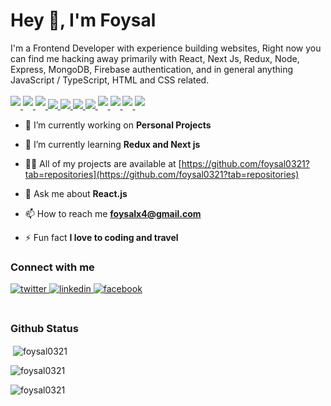 
<h1 align="">Hey 👋, I'm Foysal</h1>
I'm a Frontend Developer with experience building websites,
Right now you can find me hacking away primarily with React, Next Js, Redux, Node, Express, MongoDB, Firebase authentication, and in general anything
JavaScript / TypeScript, HTML and CSS related.
</br> </br>
<div align="">
<a href="#" target="_blank">
<img src=https://camo.githubusercontent.com/d7d0f5ef713c40161bd3f23076ce9e4efcfeecfabbb8661dba7e9f3971c3fc1f/68747470733a2f2f696d672e736869656c64732e696f2f62616467652f4a6176615363726970742d4637444631453f7374796c653d666c61742d737175617265266c6f676f3d6a617661736372697074266c6f676f436f6c6f723d626c61636b style="margin-bottom: 5px;" />
</a>
<a href="#" target="_blank">
<img src=https://camo.githubusercontent.com/f464a1513c4d6c1c8ea06c6644e451e37dbde7d2d90b59067ac22165ab682c72/68747470733a2f2f696d672e736869656c64732e696f2f62616467652f547970655363726970742d3030374143433f7374796c653d666c61742d737175617265266c6f676f3d74797065736372697074266c6f676f436f6c6f723d7768697465 style="margin-bottom: 5px;" />
</a>
<a href="#" target="_blank">
<img src=https://camo.githubusercontent.com/076c6bee7e34877337340b4a2de43c0485c0f425a00a549518b98e75f2acd3aa/68747470733a2f2f696d672e736869656c64732e696f2f62616467652f52656163742e6a732d3030383143423f7374796c653d666c61742d737175617265266c6f676f3d7265616374266c6f676f436f6c6f723d363144414642 style="margin-bottom: 5px;" />
</a>
   <a href="#" target="_blank">
<img src=https://img.shields.io/badge/-Redux-764ABC?style=flat-square&logo=redux&logoColor=white />
</a>
  <a href="#" target="_blank">
<img src=https://img.shields.io/badge/next.js-000000?style=for-the-badge&logo=nextdotjs&logoColor=white />
</a>
<a href="#" target="_blank">
<img src=https://img.shields.io/badge/-Nodejs-43853d?style=flat-square&logo=Node.js&logoColor=white />
</a>
<a href="#" target="_blank">
<img src=https://img.shields.io/badge/-MongoDB-13aa52?style=flat-square&logo=mongodb&logoColor=white />
</a>
<a href="#" target="_blank">
<img src=https://camo.githubusercontent.com/5c2af525789fe1731755aa21af34a1bcfdd04108d666651c8280f40bcbc4ea03/68747470733a2f2f696d672e736869656c64732e696f2f62616467652f48544d4c352d4533344632363f7374796c653d666c61742d737175617265266c6f676f3d68746d6c35266c6f676f436f6c6f723d7768697465 style="margin-bottom: 5px;" />
</a>
 <a href="#" target="_blank">
<img src=https://camo.githubusercontent.com/8ff817d429668da48bb334bab4173df1d8dae0b028f444228a4af769be3b2192/68747470733a2f2f696d672e736869656c64732e696f2f62616467652f435353332d3135373242363f7374796c653d666c61742d737175617265266c6f676f3d63737333266c6f676f436f6c6f723d7768697465 style="margin-bottom: 5px;" />
</a>
 <a href="#" target="_blank">
<img src=https://camo.githubusercontent.com/1a75cdaa5af2a71bf869d35f33a6670f28ba3e8a893cf2f39be40d389bfe9fdf/68747470733a2f2f696d672e736869656c64732e696f2f62616467652f5461696c77696e645f4353532d3338423241433f7374796c653d666c61742d737175617265266c6f676f3d7461696c77696e642d637373266c6f676f436f6c6f723d7768697465 style="margin-bottom: 5px;" />
</a>
 <a href="#" target="_blank">
<img src=https://camo.githubusercontent.com/60b100ed24eed2218449443089cb48c13f82cbe5f603541e15aac4aa3dce5a8f/68747470733a2f2f696d672e736869656c64732e696f2f62616467652f426f6f7473747261702d3536334437433f7374796c653d666c61742d737175617265266c6f676f3d626f6f747374726170266c6f676f436f6c6f723d7768697465 style="margin-bottom: 5px;" />
</a>

</div> 


- 🔭 I’m currently working on **Personal Projects**

- 🌱 I’m currently learning **Redux and Next js**

- 👨‍💻 All of my projects are available at [https://github.com/foysal0321?tab=repositories](https://github.com/foysal0321?tab=repositories)

- 💬 Ask me about **React.js**

- 📫 How to reach me **foysalx4@gmail.com**

- ⚡ Fun fact **I love to coding and travel**


<h3>Connect with me</h4>
<div align="">
<a href="https://twitter.com/Foysal_09" target="_blank">
<img src=https://img.shields.io/badge/twitter-%2300acee.svg?&style=for-the-badge&logo=twitter&logoColor=white alt=twitter style="margin-bottom: 5px;" />
</a>
<a href="https://www.linkedin.com/in/foysal-hossain/" target="_blank">
<img src=https://img.shields.io/badge/linkedin-%231E77B5.svg?&style=for-the-badge&logo=linkedin&logoColor=white alt=linkedin style="margin-bottom: 5px;" />
</a>
<a href="https://www.facebook.com/profile.php?id=100015155011244&_rdc=1&_rdr" target="_blank">
<img src=https://img.shields.io/badge/facebook-%232E87FB.svg?&style=for-the-badge&logo=facebook&logoColor=white alt=facebook style="margin-bottom: 5px;" />
</a> 
</div>  </br>

<h3>Github Status</h4>
<p>&nbsp;<img align="center" src="https://github-readme-stats.vercel.app/api?username=foysal0321&show_icons=true&locale=en" alt="foysal0321" /></p>

<p><img align="center" src="https://github-readme-streak-stats.herokuapp.com/?user=foysal0321&" alt="foysal0321" /></p>

<p><img align="left" src="https://github-readme-stats.vercel.app/api/top-langs?username=foysal0321&show_icons=true&locale=en&layout=compact" alt="foysal0321" /></p>
 <br/>
 <br>
 




